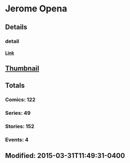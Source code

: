 # Jerome  Opena 
## Details
### detail
#### [Link](http://marvel.com/comics/creators/8737/jerome_opena?utm_campaign=apiRef&utm_source=225578a89fc76f3d20fbffda5d17a88d)
## [Thumbnail](http://i.annihil.us/u/prod/marvel/i/mg/9/40/4bb4e785a1f42.jpg)
## Totals
### Comics: 122
### Series: 49
### Stories: 152
### Events: 4
## Modified: 2015-03-31T11:49:31-0400